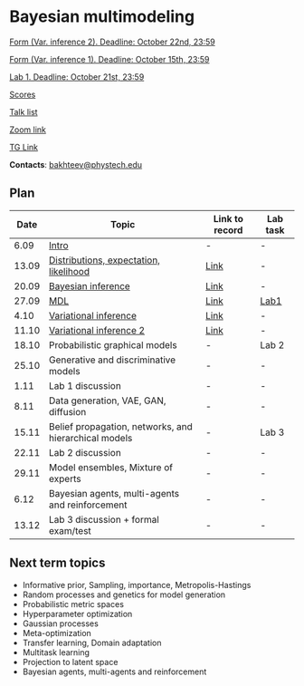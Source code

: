 # Bayesian multimodeling
[Form (Var. inference 2). Deadline: October 22nd, 23:59](https://docs.google.com/forms/d/e/1FAIpQLSd9VPkGAClQ9O5wF9dHB94aT4fjLN9kTwo5vx0_JtUiCMi6CQ/viewform?usp=sf_link)

[Form (Var. inference 1). Deadline: October 15th, 23:59](https://docs.google.com/forms/d/e/1FAIpQLScVbivo4Zx95p6oJ3zbtbEgY9Ro7tlW25Xa1rAEv3mMvuEtdg/viewform?usp=sf_link)

[Lab 1. Deadline: October 21st, 23:59](lab1)

[Scores](eval.md)

[Talk list](talks.md)

[Zoom link](https://m1p.org/go_zoom2)

[TG Link](https://t.me/+DLmfDBvgk9NiNTFi)

**Contacts**: bakhteev@phystech.edu

## Plan
|Date|Topic|Link to record|Lab task|
| --- | --- | --- | --- |
| 6.09 |  [Intro](slides/slides_0_intro.pdf) | - | - |
| 13.09 |  [Distributions, expectation, likelihood](slides/slides_1_distributions.pdf) | [Link](https://www.youtube.com/watch?v=NzjzoJvSRLw) | - |
| 20.09 |  [Bayesian inference](slides/slides_2_inference.pdf) | [Link](https://www.youtube.com/watch?v=CtpEwFfb9QI) | - |
| 27.09 |  [MDL](slides/slides_3_mdl.pdf) | [Link](https://www.youtube.com/watch?v=nJLGfBJvZzg) | [Lab1](lab1) |
| 4.10 | [Variational inference](slides/slides_4_var1.pdf) | [Link](https://www.youtube.com/watch?v=m0HM6y4zMac) | - |
| 11.10 |  [Variational inference 2](slides/slides_5_var2.pdf) | [Link](https://www.youtube.com/watch?v=BMDV1KkktzA) | - |
| 18.10 | Probabilistic graphical models | - | Lab 2 |
| 25.10 | Generative and discriminative models | - | - |
| 1.11 |  Lab 1 discussion   | - | - |
| 8.11 | Data generation, VAE, GAN, diffusion  | - | - |
| 15.11 |Belief propagation, networks, and hierarchical models  | - | Lab 3 |
| 22.11 |  Lab 2 discussion | - | - |
| 29.11 | Model ensembles, Mixture of experts   | - | - |
| 6.12 |  Bayesian agents, multi-agents and reinforcement | - | - |
| 13.12 | Lab 3 discussion + formal exam/test | - | - |

## Next term topics
* Informative prior, Sampling, importance, Metropolis-Hastings
* Random processes and genetics for model generation
* Probabilistic metric spaces 
* Hyperparameter optimization
* Gaussian processes
* Meta-optimization
* Transfer learning, Domain adaptation
*  Multitask learning
* Projection to latent space
*  Bayesian agents, multi-agents and reinforcement

